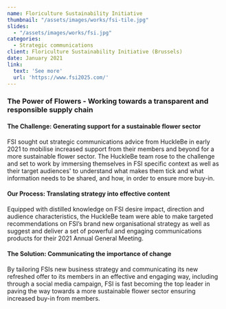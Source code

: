 ```yaml
---
name: Floriculture Sustainability Initiative
thumbnail: "/assets/images/works/fsi-tile.jpg"
slides:
  - "/assets/images/works/fsi.jpg"
categories:
  - Strategic communications
client: Floriculture Sustainability Initiative (Brussels)
date: January 2021
link:
  text: 'See more'
  url: 'https://www.fsi2025.com/'
---
```


### The Power of Flowers - Working towards a transparent and responsible supply chain

#### The Challenge: Generating support for a sustainable flower sector

FSI sought out strategic communications advice from HuckleBe in early 2021 to mobilise increased support from their members and beyond for a more sustainable flower sector. The HuckleBe team rose to the challenge and set to work by immersing themselves in FSI specific context as well as their target audiences' to understand what makes them tick and what information needs to be shared, and how, in order to ensure more buy-in. 

#### Our Process: Translating strategy into effective content

Equipped with distilled knowledge on FSI desire impact, direction and audience characteristics, the HuckleBe team were able to make targeted recommendations on FSI’s brand new organisational strategy as well as suggest and deliver a set of powerful and engaging communications products for their 2021 Annual General Meeting.

#### The Solution: Communicating the importance of change

By tailoring FSIs new business strategy and communicating its new refreshed offer to its members in an effective and engaging way, including through a social media campaign, FSI is fast becoming the top leader in paving the way towards a more sustainable flower sector ensuring increased buy-in from members.

